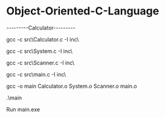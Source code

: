 # Object-Oriented-C-Language

---------Calculator---------

gcc -c src\Calculator.c -I inc\

gcc -c src\System.c -I inc\

gcc -c src\Scanner.c -I inc\

gcc -c src\main.c -I inc\

gcc -o main Calculator.o System.o Scanner.o main.o

.\main

Run main.exe
